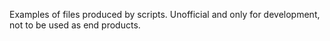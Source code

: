 Examples of files produced by scripts. Unofficial and only for development, not to be used as end products.
